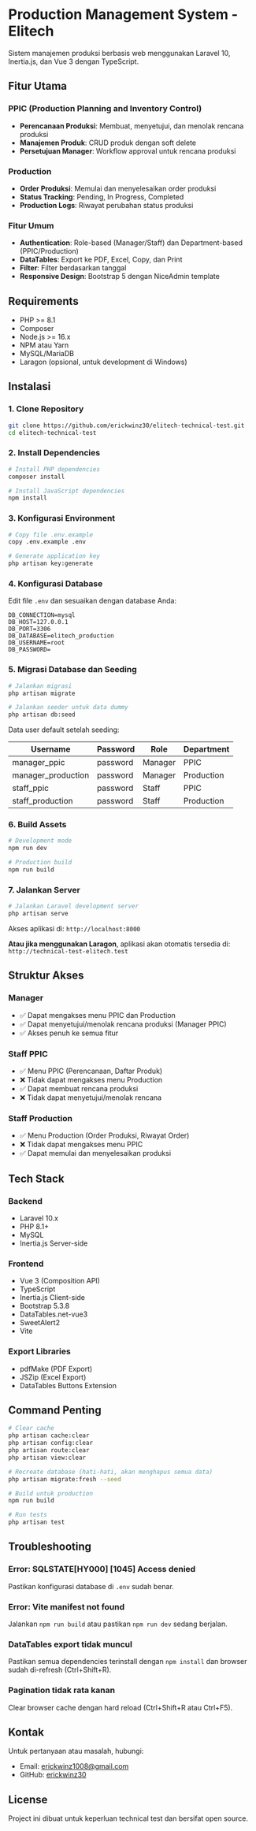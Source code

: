 # Production Management System - Elitech

Sistem manajemen produksi berbasis web menggunakan Laravel 10, Inertia.js, dan Vue 3 dengan TypeScript.

## Fitur Utama

### PPIC (Production Planning and Inventory Control)

- **Perencanaan Produksi**: Membuat, menyetujui, dan menolak rencana produksi
- **Manajemen Produk**: CRUD produk dengan soft delete
- **Persetujuan Manager**: Workflow approval untuk rencana produksi

### Production

- **Order Produksi**: Memulai dan menyelesaikan order produksi
- **Status Tracking**: Pending, In Progress, Completed
- **Production Logs**: Riwayat perubahan status produksi

### Fitur Umum

- **Authentication**: Role-based (Manager/Staff) dan Department-based (PPIC/Production)
- **DataTables**: Export ke PDF, Excel, Copy, dan Print
- **Filter**: Filter berdasarkan tanggal
- **Responsive Design**: Bootstrap 5 dengan NiceAdmin template

## Requirements

- PHP >= 8.1
- Composer
- Node.js >= 16.x
- NPM atau Yarn
- MySQL/MariaDB
- Laragon (opsional, untuk development di Windows)

## Instalasi

### 1. Clone Repository

```bash
git clone https://github.com/erickwinz30/elitech-technical-test.git
cd elitech-technical-test
```

### 2. Install Dependencies

```bash
# Install PHP dependencies
composer install

# Install JavaScript dependencies
npm install
```

### 3. Konfigurasi Environment

```bash
# Copy file .env.example
copy .env.example .env

# Generate application key
php artisan key:generate
```

### 4. Konfigurasi Database

Edit file `.env` dan sesuaikan dengan database Anda:

```env
DB_CONNECTION=mysql
DB_HOST=127.0.0.1
DB_PORT=3306
DB_DATABASE=elitech_production
DB_USERNAME=root
DB_PASSWORD=
```

### 5. Migrasi Database dan Seeding

```bash
# Jalankan migrasi
php artisan migrate

# Jalankan seeder untuk data dummy
php artisan db:seed
```

Data user default setelah seeding:

| Username           | Password | Role    | Department |
| ------------------ | -------- | ------- | ---------- |
| manager_ppic       | password | Manager | PPIC       |
| manager_production | password | Manager | Production |
| staff_ppic         | password | Staff   | PPIC       |
| staff_production   | password | Staff   | Production |

### 6. Build Assets

```bash
# Development mode
npm run dev

# Production build
npm run build
```

### 7. Jalankan Server

```bash
# Jalankan Laravel development server
php artisan serve
```

Akses aplikasi di: `http://localhost:8000`

**Atau jika menggunakan Laragon**, aplikasi akan otomatis tersedia di:
`http://technical-test-elitech.test`

## Struktur Akses

### Manager

- ✅ Dapat mengakses menu PPIC dan Production
- ✅ Dapat menyetujui/menolak rencana produksi (Manager PPIC)
- ✅ Akses penuh ke semua fitur

### Staff PPIC

- ✅ Menu PPIC (Perencanaan, Daftar Produk)
- ❌ Tidak dapat mengakses menu Production
- ✅ Dapat membuat rencana produksi
- ❌ Tidak dapat menyetujui/menolak rencana

### Staff Production

- ✅ Menu Production (Order Produksi, Riwayat Order)
- ❌ Tidak dapat mengakses menu PPIC
- ✅ Dapat memulai dan menyelesaikan produksi

## Tech Stack

### Backend

- Laravel 10.x
- PHP 8.1+
- MySQL
- Inertia.js Server-side

### Frontend

- Vue 3 (Composition API)
- TypeScript
- Inertia.js Client-side
- Bootstrap 5.3.8
- DataTables.net-vue3
- SweetAlert2
- Vite

### Export Libraries

- pdfMake (PDF Export)
- JSZip (Excel Export)
- DataTables Buttons Extension

## Command Penting

```bash
# Clear cache
php artisan cache:clear
php artisan config:clear
php artisan route:clear
php artisan view:clear

# Recreate database (hati-hati, akan menghapus semua data)
php artisan migrate:fresh --seed

# Build untuk production
npm run build

# Run tests
php artisan test
```

## Troubleshooting

### Error: SQLSTATE[HY000] [1045] Access denied

Pastikan konfigurasi database di `.env` sudah benar.

### Error: Vite manifest not found

Jalankan `npm run build` atau pastikan `npm run dev` sedang berjalan.

### DataTables export tidak muncul

Pastikan semua dependencies terinstall dengan `npm install` dan browser sudah di-refresh (Ctrl+Shift+R).

### Pagination tidak rata kanan

Clear browser cache dengan hard reload (Ctrl+Shift+R atau Ctrl+F5).

## Kontak

Untuk pertanyaan atau masalah, hubungi:

- Email: erickwinz1008@gmail.com
- GitHub: [erickwinz30](https://github.com/erickwinz30)

## License

Project ini dibuat untuk keperluan technical test dan bersifat open source.
